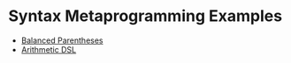 # Syntax Metaprogramming Examples

- [Balanced Parentheses](./syntax_example.md)
- [Arithmetic DSL](./metaprogramming-arith.md)
